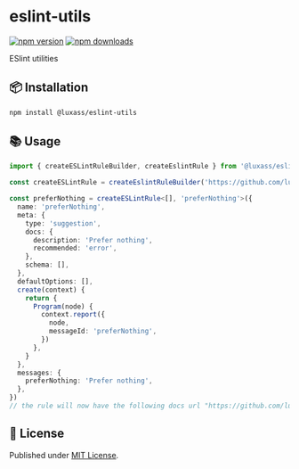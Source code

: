 # eslint-utils

[![npm version][npm-version-src]][npm-version-href]
[![npm downloads][npm-downloads-src]][npm-downloads-href]

ESlint utilities

## 📦 Installation

```sh
npm install @luxass/eslint-utils
```

## 📚 Usage

```ts
import { createESLintRuleBuilder, createEslintRule } from '@luxass/eslint-utils'

const createESLintRule = createEslintRuleBuilder('https://github.com/luxass/eslint-plugin-overdrive/blob/main/src/rules/$RULE_NAME.md')

const preferNothing = createESLintRule<[], 'preferNothing'>({
  name: 'preferNothing',
  meta: {
    type: 'suggestion',
    docs: {
      description: 'Prefer nothing',
      recommended: 'error',
    },
    schema: [],
  },
  defaultOptions: [],
  create(context) {
    return {
      Program(node) {
        context.report({
          node,
          messageId: 'preferNothing',
        })
      },
    }
  },
  messages: {
    preferNothing: 'Prefer nothing',
  },
})
// the rule will now have the following docs url "https://github.com/luxass/eslint-plugin-overdrive/blob/main/src/rules/prefer-nothing.md"
```

## 📄 License

Published under [MIT License](./LICENSE).

<!-- Badges -->

[npm-version-src]: https://img.shields.io/npm/v/@luxass/eslint-utils?style=flat&colorA=18181B&colorB=4169E1
[npm-version-href]: https://npmjs.com/package/@luxass/eslint-utils
[npm-downloads-src]: https://img.shields.io/npm/dm/@luxass/eslint-utils?style=flat&colorA=18181B&colorB=4169E1
[npm-downloads-href]: https://npmjs.com/package/@luxass/eslint-utils

